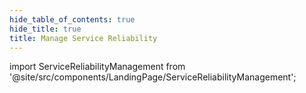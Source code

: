 ```yaml
---
hide_table_of_contents: true
hide_title: true
title: Manage Service Reliability
---
```


<!-- # Manage Service Reliability -->

<!-- Custom component -->

import ServiceReliabilityManagement from '@site/src/components/LandingPage/ServiceReliabilityManagement';

<ServiceReliabilityManagement />

